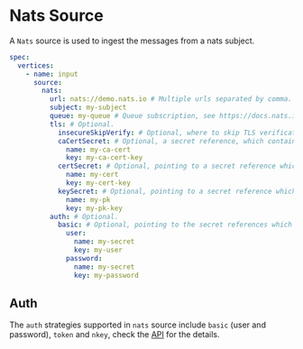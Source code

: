 # Nats Source

A `Nats` source is used to ingest the messages from a nats subject.

```yaml
spec:
  vertices:
    - name: input
      source:
        nats:
          url: nats://demo.nats.io # Multiple urls separated by comma.
          subject: my-subject
          queue: my-queue # Queue subscription, see https://docs.nats.io/using-nats/developer/receiving/queues
          tls: # Optional.
            insecureSkipVerify: # Optional, where to skip TLS verification. Default to false.
            caCertSecret: # Optional, a secret reference, which contains the CA Cert.
              name: my-ca-cert
              key: my-ca-cert-key
            certSecret: # Optional, pointing to a secret reference which contains the Cert.
              name: my-cert
              key: my-cert-key
            keySecret: # Optional, pointing to a secret reference which contains the Private Key.
              name: my-pk
              key: my-pk-key
          auth: # Optional.
            basic: # Optional, pointing to the secret references which contain user name and password.
              user:
                name: my-secret
                key: my-user
              password:
                name: my-secret
                key: my-password
```

## Auth

The `auth` strategies supported in `nats` source include `basic` (user and password), `token` and `nkey`, check the [API](https://github.com/numaproj/numaflow/blob/main/docs/APIs.md#numaflow.numaproj.io/v1alpha1.NatsAuth) for the details.
